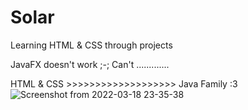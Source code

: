 # Solar
Learning HTML &amp; CSS through projects 



JavaFX doesn't work ;-; Can't .............

HTML & CSS >>>>>>>>>>>>>>>>>>> Java Family :3 ![Screenshot from 2022-03-18 23-35-38](https://user-images.githubusercontent.com/95355941/159054981-9b77f607-9229-4445-b3e9-b9f2cfcc608e.png)
